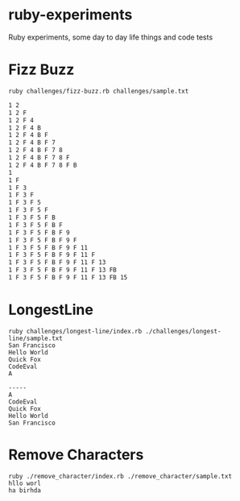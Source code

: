 # ruby-experiments
Ruby experiments, some day to day life things and code tests


# Fizz Buzz

```ruby challenges/fizz-buzz.rb challenges/sample.txt```
```1
1 2
1 2 F
1 2 F 4
1 2 F 4 B
1 2 F 4 B F
1 2 F 4 B F 7
1 2 F 4 B F 7 8
1 2 F 4 B F 7 8 F
1 2 F 4 B F 7 8 F B
1
1 F
1 F 3
1 F 3 F
1 F 3 F 5
1 F 3 F 5 F
1 F 3 F 5 F B
1 F 3 F 5 F B F
1 F 3 F 5 F B F 9
1 F 3 F 5 F B F 9 F
1 F 3 F 5 F B F 9 F 11
1 F 3 F 5 F B F 9 F 11 F
1 F 3 F 5 F B F 9 F 11 F 13
1 F 3 F 5 F B F 9 F 11 F 13 FB
1 F 3 F 5 F B F 9 F 11 F 13 FB 15
```


# LongestLine

```
ruby challenges/longest-line/index.rb ./challenges/longest-line/sample.txt
San Francisco
Hello World
Quick Fox
CodeEval
A

-----
A
CodeEval
Quick Fox
Hello World
San Francisco
```
# Remove Characters

```
ruby ./remove_character/index.rb ./remove_character/sample.txt
hllo worl
ha birhda

```
